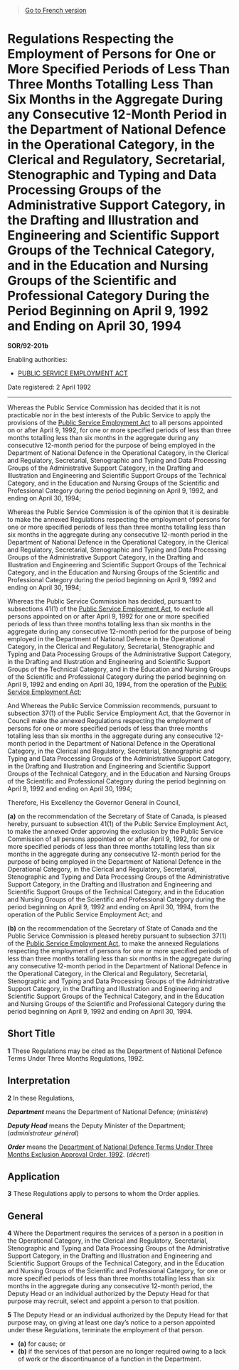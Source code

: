> [Go to French version](/fr/Règlements/Décrets,%20ordonnances%20et%20règlements%20statutaires/92/201b.md)

# Regulations Respecting the Employment of Persons for One or More Specified Periods of Less Than Three Months Totalling Less Than Six Months in the Aggregate During any Consecutive 12-Month Period in the Department of National Defence in the Operational Category, in the Clerical and Regulatory, Secretarial, Stenographic and Typing and Data Processing Groups of the Administrative Support Category, in the Drafting and Illustration and Engineering and Scientific Support Groups of the Technical Category, and in the Education and Nursing Groups of the Scientific and Professional Category During the Period Beginning on April 9, 1992 and Ending on April 30, 1994

**SOR/92-201b**

Enabling authorities: 
- [PUBLIC SERVICE EMPLOYMENT ACT](/en/Acts/Statutes%20of%20Canada/2003/c.%2022,%20ss.%2012,%2013%20.md)

Date registered: 2 April 1992

----------

Whereas the Public Service Commission has decided that it is not practicable nor in the best interests of the Public Service to apply the provisions of the [Public Service Employment Act](/en/Acts/Statutes%20of%20Canada/2003/c.%2022,%20ss.%2012,%2013%20.md) to all persons appointed on or after April 9, 1992, for one or more specified periods of less than three months totalling less than six months in the aggregate during any consecutive 12-month period for the purpose of being employed in the Department of National Defence in the Operational Category, in the Clerical and Regulatory, Secretarial, Stenographic and Typing and Data Processing Groups of the Administrative Support Category, in the Drafting and Illustration and Engineering and Scientific Support Groups of the Technical Category, and in the Education and Nursing Groups of the Scientific and Professional Category during the period beginning on April 9, 1992, and ending on April 30, 1994;

Whereas the Public Service Commission is of the opinion that it is desirable to make the annexed Regulations respecting the employment of persons for one or more specified periods of less than three months totalling less than six months in the aggregate during any consecutive 12-month period in the Department of National Defence in the Operational Category, in the Clerical and Regulatory, Secretarial, Stenographic and Typing and Data Processing Groups of the Administrative Support Category, in the Drafting and Illustration and Engineering and Scientific Support Groups of the Technical Category, and in the Education and Nursing Groups of the Scientific and Professional Category during the period beginning on April 9, 1992 and ending on April 30, 1994;

Whereas the Public Service Commission has decided, pursuant to subsections 41(1) of the [Public Service Employment Act](/en/Acts/Statutes%20of%20Canada/2003/c.%2022,%20ss.%2012,%2013%20.md), to exclude all persons appointed on or after April 9, 1992 for one or more specified periods of less than three months totalling less than six months in the aggregate during any consecutive 12-month period for the purpose of being employed in the Department of National Defence in the Operational Category, in the Clerical and Regulatory, Secretarial, Stenographic and Typing and Data Processing Groups of the Administrative Support Category, in the Drafting and Illustration and Engineering and Scientific Support Groups of the Technical Category, and in the Education and Nursing Groups of the Scientific and Professional Category during the period beginning on April 9, 1992 and ending on April 30, 1994, from the operation of the [Public Service Employment Act](/en/Acts/Statutes%20of%20Canada/2003/c.%2022,%20ss.%2012,%2013%20.md);

And Whereas the Public Service Commission recommends, pursuant to subsection 37(1) of the Public Service Employment Act, that the Governor in Council make the annexed Regulations respecting the employment of persons for one or more specified periods of less than three months totalling less than six months in the aggregate during any consecutive 12-month period in the Department of National Defence in the Operational Category, in the Clerical and Regulatory, Secretarial, Stenographic and Typing and Data Processing Groups of the Administrative Support Category, in the Drafting and Illustration and Engineering and Scientific Support Groups of the Technical Category, and in the Education and Nursing Groups of the Scientific and Professional Category during the period beginning on April 9, 1992 and ending on April 30, 1994;

Therefore, His Excellency the Governor General in Council,

**(a)** on the recommendation of the Secretary of State of Canada, is pleased hereby, pursuant to subsection 41(1) of the Public Service Employment Act, to make the annexed Order approving the exclusion by the Public Service Commission of all persons appointed on or after April 9, 1992, for one or more specified periods of less than three months totalling less than six months in the aggregate during any consecutive 12-month period for the purpose of being employed in the Department of National Defence in the Operational Category, in the Clerical and Regulatory, Secretarial, Stenographic and Typing and Data Processing Groups of the Administrative Support Category, in the Drafting and Illustration and Engineering and Scientific Support Groups of the Technical Category, and in the Education and Nursing Groups of the Scientific and Professional Category during the period beginning on April 9, 1992 and ending on April 30, 1994, from the operation of the Public Service Employment Act; and

**(b)** on the recommendation of the Secretary of State of Canada and the Public Service Commission is pleased hereby pursuant to subsection 37(1) of the [Public Service Employment Act](/en/Acts/Statutes%20of%20Canada/2003/c.%2022,%20ss.%2012,%2013%20.md), to make the annexed Regulations respecting the employment of persons for one or more specified periods of less than three months totalling less than six months in the aggregate during any consecutive 12-month period in the Department of National Defence in the Operational Category, in the Clerical and Regulatory, Secretarial, Stenographic and Typing and Data Processing Groups of the Administrative Support Category, in the Drafting and Illustration and Engineering and Scientific Support Groups of the Technical Category, and in the Education and Nursing Groups of the Scientific and Professional Category during the period beginning on April 9, 1992 and ending on April 30, 1994.




## Short Title


**1** These Regulations may be cited as the Department of National Defence Terms Under Three Months Regulations, 1992.




## Interpretation


**2** In these Regulations,

***Department*** means the Department of National Defence; (*ministère*)

***Deputy Head*** means the Deputy Minister of the Department; (*administrateur général*)

***Order*** means the [Department of National Defence Terms Under Three Months Exclusion Approval Order, 1992](/en/Regulations/Statutory%20Orders%20and%20Regulations/92/201a.md). (*décret*)




## Application


**3** These Regulations apply to persons to whom the Order applies.




## General


**4** Where the Department requires the services of a person in a position in the Operational Category, in the Clerical and Regulatory, Secretarial, Stenographic and Typing and Data Processing Groups of the Administrative Support Category, in the Drafting and Illustration and Engineering and Scientific Support Groups of the Technical Category, and in the Education and Nursing Groups of the Scientific and Professional Category, for one or more specified periods of less than three months totalling less than six months in the aggregate during any consecutive 12-month period, the Deputy Head or an individual authorized by the Deputy Head for that purpose may recruit, select and appoint a person to that position.



**5** The Deputy Head or an individual authorized by the Deputy Head for that purpose may, on giving at least one day’s notice to a person appointed under these Regulations, terminate the employment of that person.
- **(a)** for cause; or
- **(b)** if the services of that person are no longer required owing to a lack of work or the discontinuance of a function in the Department.



